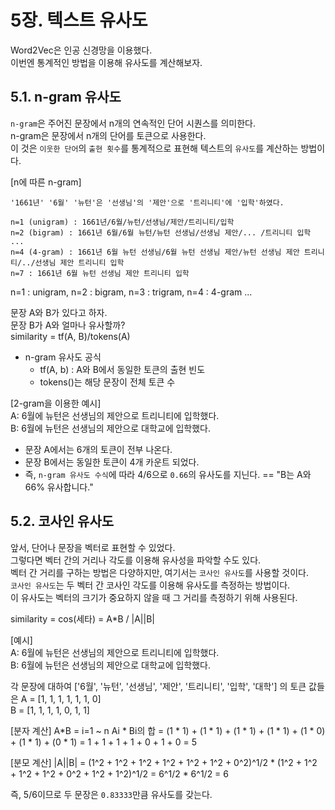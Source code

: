 # 5장. 텍스트 유사도
Word2Vec은 인공 신경망을 이용했다.  
이번엔 통계적인 방법을 이용해 유사도를 계산해보자.  

## 5.1. n-gram 유사도
`n-gram`은 주어진 문장에서 n개의 연속적인 단어 시퀀스를 의미한다.  
n-gram은 문장에서 n개의 단어를 토큰으로 사용한다.  
이 것은 `이웃한 단어`의 `출현 횟수`를 통계적으로 표현해 텍스트의 `유사도`를 계산하는 방법이다.  

[n에 따른 n-gram]  
```
'1661년' '6월' '뉴턴'은 '선생님'의 '제안'으로 '트리니티'에 '입학'하였다.  

n=1 (unigram) : 1661년/6월/뉴턴/선생님/제안/트리니티/입학  
n=2 (bigram) : 1661년 6월/6월 뉴턴/뉴턴 선생님/선생님 제안/... /트리니티 입학  
...
n=4 (4-gram) : 1661년 6월 뉴턴 선생님/6월 뉴턴 선생님 제안/뉴턴 선생님 제안 트리니티/../선생님 제안 트리니티 입학  
n=7 : 1661년 6월 뉴턴 선생님 제안 트리니티 입학
```
n=1 : unigram, n=2 : bigram, n=3 : trigram, n=4 : 4-gram ...

문장 A와 B가 있다고 하자.  
문장 B가 A와 얼마나 유사할까?  
similarity = tf(A, B)/tokens(A)  
- n-gram 유사도 공식
    - tf(A, b) : A와 B에서 동일한 토큰의 출현 빈도
    - tokens()는 해당 문장이 전체 토큰 수

[2-gram을 이용한 예시]  
A: 6월에 뉴턴은 선생님의 제안으로 트리니티에 입학했다.  
B: 6월에 뉴턴은 선생님의 제안으로 대학교에 입학했다.  

- 문장 A에서는 6개의 토큰이 전부 나온다.  
- 문장 B에서는 동일한 토큰이 4개 카운트 되었다.  
- 즉, `n-gram 유사도 수식`에 따라 4/6으로 `0.66`의 유사도를 지닌다. == "B는 A와 66% 유사합니다."  


## 5.2. 코사인 유사도
앞서, 단어나 문장을 벡터로 표현할 수 있었다.  
그렇다면 벡터 간의 거리나 각도를 이용해 유사성을 파악할 수도 있다.  
벡터 간 거리를 구하는 방법은 다양하지만, 여기서는 `코사인 유사도`를 사용할 것이다.  
`코사인 유사도`는 두 벡터 간 코사인 각도를 이용해 유사도를 측정하는 방법이다.  
이 유사도는 벡터의 크기가 중요하지 않을 때 그 거리를 측정하기 위해 사용된다.  

similarity = cos(세타) = A*B / |A||B|


[예시]  
A: 6월에 뉴턴은 선생님의 제안으로 트리니티에 입학했다.  
B: 6월에 뉴턴은 선생님의 제안으로 대학교에 입학했다.  
 
각 문장에 대하여 ['6월', '뉴턴', '선생님', '제안', '트리니티', '입학', '대학'] 의 토큰 값들은
A = [1, 1, 1, 1, 1, 1, 0]  
B = [1, 1, 1, 1, 0, 1, 1]  

[분자 계산]
A*B  = i=1 ~ n Ai * Bi의 합 = (1 * 1) + (1 * 1) + (1 * 1) + (1 * 1) + (1 * 0) + (1 * 1) + (0 * 1) = 1 + 1 + 1 + 1 + 0 + 1 + 0 = 5
 
[분모 계산]
|A||B| = (1^2 + 1^2 + 1^2 + 1^2 + 1^2 + 1^2 + 0^2)^1/2 * (1^2 + 1^2 + 1^2 + 1^2 + 0^2 + 1^2 + 1^2)^1/2 = 6^1/2 * 6^1/2 = 6

즉, 5/6이므로 두 문장은 `0.83333`만큼 유사도를 갖는다.  
 
 
 
 
 
 
 
 
 
 
 
 
 
 
 
 
